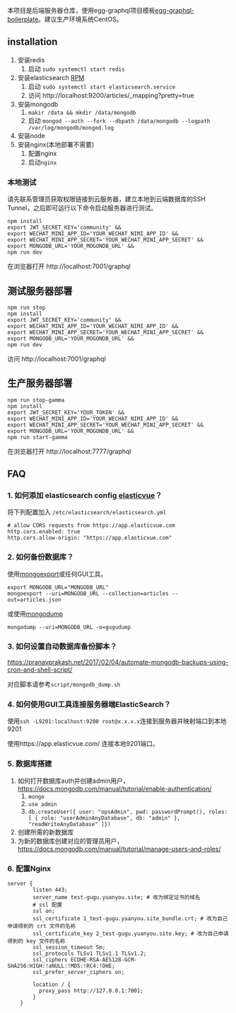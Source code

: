 本项目是后端服务器仓库，使用egg-graphql项目模板[egg-graphql-boilerplate](https://github.com/freebyron/egg-graphql-boilerplate)。建议生产环境系统CentOS。

## installation
1. 安装redis
   1. 启动 `sudo systemctl start redis`
2. 安装elasticsearch [RPM](https://www.elastic.co/guide/en/elasticsearch/reference/current/rpm.html)
   1. 启动 `sudo systemctl start elasticsearch.service`
   2. 访问 http://localhost:9200/articles/_mapping?pretty=true
3. 安装mongodb
   1. `makir /data && mkdir /data/mongodb`
   2. 启动 `mongod --auth --fork --dbpath /data/mongodb --logpath /var/log/mongodb/mongod.log`
4. 安装node
5. 安装nginx(本地部署不需要)
   1. 配置nginx
   2. 启动`nginx`

### 本地测试
请先联系管理员获取权限链接到云服务器，建立本地到云端数据库的SSH Tunnel，之后即可运行以下命令启动服务器进行测试。
```shell
npm install 
export JWT_SECRET_KEY='community' &&
export WECHAT_MINI_APP_ID='YOUR_WECHAT_NIMI_APP_ID' &&
export WECHAT_MINI_APP_SECRET='YOUR_WECHAT_MINI_APP_SECRET' &&
export MONGODB_URL='YOUR_MOGONDB_URL' &&
npm run dev
```

在浏览器打开 http://localhost:7001/graphql

## 测试服务器部署
```shell
npm run stop
npm install 
export JWT_SECRET_KEY='community' &&
export WECHAT_MINI_APP_ID='YOUR_WECHAT_NIMI_APP_ID' &&
export WECHAT_MINI_APP_SECRET='YOUR_WECHAT_MINI_APP_SECRET' &&
export MONGODB_URL='YOUR_MOGONDB_URL' &&
npm run dev
```
访问 http://localhost:7001/graphql

## 生产服务器部署
```shell
npm run stop-gamma
npm install 
export JWT_SECRET_KEY='YOUR_TOKEN' &&
export WECHAT_MINI_APP_ID='YOUR_WECHAT_NIMI_APP_ID' &&
export WECHAT_MINI_APP_SECRET='YOUR_WECHAT_MINI_APP_SECRET' &&
export MONGODB_URL='YOUR_MOGONDB_URL' &&
npm run start-gamma
```

在浏览器打开 http://localhost:7777/graphql

## FAQ
### 1. 如何添加 elasticsearch config [elasticvue](https://app.elasticvue.com/setup)？

将下列配置加入 `/etc/elasticsearch/elasticsearch.yml`
``` 
# allow CORS requests from https://app.elasticvue.com
http.cors.enabled: true
http.cors.allow-origin: "https://app.elasticvue.com"
```

### 2. 如何备份数据库？
使用[mongoexport](https://docs.mongodb.com/database-tools/mongoexport/)或任何GUI工具。
```
export MONGODB_URL="MONGODB_URL"
mongoexport --uri=MONGODB_URL --collection=articles --out=articles.json
```
或使用[mongodump](https://docs.mongodb.com/database-tools/mongorestore/)
```
mongodump --uri=MONGODB_URL -o=gugudump
```

### 3. 如何设置自动数据库备份脚本？

https://pranavprakash.net/2017/02/04/automate-mongodb-backups-using-cron-and-shell-script/

对应脚本请参考`script/mongodb_dump.sh`

### 4. 如何使用GUI工具连接服务器端ElasticSearch？

使用`ssh -L9201:localhost:9200 root@x.x.x.x`连接到服务器并映射端口到本地9201

使用https://app.elasticvue.com/ 连接本地9201端口。

### 5. 数据库搭建

  1. 如何打开数据库auth并创建admin用户，https://docs.mongodb.com/manual/tutorial/enable-authentication/
     1. `mongo`
     2. `use admin`
     3. `db.createUser({ user: "opsAdmin", pwd: passwordPrompt(), roles: [ { role: "userAdminAnyDatabase", db: "admin" }, "readWriteAnyDatabase" ]})`
  2. 创建所需的新数据库
  3. 为新的数据库创建对应的管理员用户，https://docs.mongodb.com/manual/tutorial/manage-users-and-roles/

### 6. 配置Nginx
```
server {
        listen 443;
        server_name test-gugu.yuanyou.site; # 改为绑定证书的域名
        # ssl 配置
        ssl on;
        ssl_certificate 1_test-gugu.yuanyou.site_bundle.crt; # 改为自己申请得到的 crt 文件的名称
        ssl_certificate_key 2_test-gugu.yuanyou.site.key; # 改为自己申请得到的 key 文件的名称
        ssl_session_timeout 5m;
        ssl_protocols TLSv1 TLSv1.1 TLSv1.2;
        ssl_ciphers ECDHE-RSA-AES128-GCM-SHA256:HIGH:!aNULL:!MD5:!RC4:!DHE;
        ssl_prefer_server_ciphers on;

        location / {
          proxy_pass http://127.0.0.1:7001;
        }
    }
```
